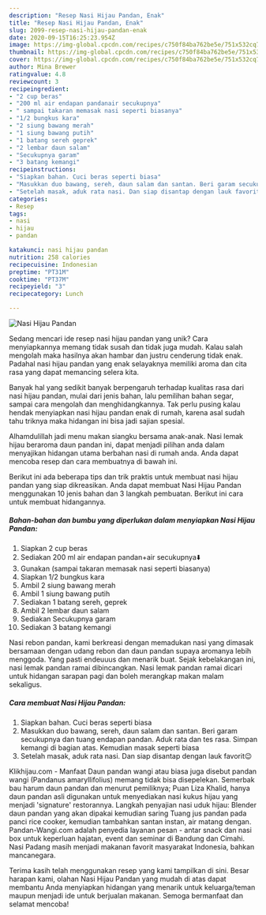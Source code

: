 ```yaml
---
description: "Resep Nasi Hijau Pandan, Enak"
title: "Resep Nasi Hijau Pandan, Enak"
slug: 2099-resep-nasi-hijau-pandan-enak
date: 2020-09-15T16:25:23.954Z
image: https://img-global.cpcdn.com/recipes/c750f84ba762be5e/751x532cq70/nasi-hijau-pandan-foto-resep-utama.jpg
thumbnail: https://img-global.cpcdn.com/recipes/c750f84ba762be5e/751x532cq70/nasi-hijau-pandan-foto-resep-utama.jpg
cover: https://img-global.cpcdn.com/recipes/c750f84ba762be5e/751x532cq70/nasi-hijau-pandan-foto-resep-utama.jpg
author: Mina Brewer
ratingvalue: 4.8
reviewcount: 3
recipeingredient:
- "2 cup beras"
- "200 ml air endapan pandanair secukupnya"
- " sampai takaran memasak nasi seperti biasanya"
- "1/2 bungkus kara"
- "2 siung bawang merah"
- "1 siung bawang putih"
- "1 batang sereh geprek"
- "2 lembar daun salam"
- "Secukupnya garam"
- "3 batang kemangi"
recipeinstructions:
- "Siapkan bahan. Cuci beras seperti biasa"
- "Masukkan duo bawang, sereh, daun salam dan santan. Beri garam secukupnya dan tuang endapan pandan. Aduk rata dan tes rasa. Simpan kemangi di bagian atas. Kemudian masak seperti biasa"
- "Setelah masak, aduk rata nasi. Dan siap disantap dengan lauk favorit😉"
categories:
- Resep
tags:
- nasi
- hijau
- pandan

katakunci: nasi hijau pandan 
nutrition: 258 calories
recipecuisine: Indonesian
preptime: "PT31M"
cooktime: "PT37M"
recipeyield: "3"
recipecategory: Lunch

---
```



![Nasi Hijau Pandan](https://img-global.cpcdn.com/recipes/c750f84ba762be5e/751x532cq70/nasi-hijau-pandan-foto-resep-utama.jpg)

Sedang mencari ide resep nasi hijau pandan yang unik? Cara menyiapkannya memang tidak susah dan tidak juga mudah. Kalau salah mengolah maka hasilnya akan hambar dan justru cenderung tidak enak. Padahal nasi hijau pandan yang enak selayaknya memiliki aroma dan cita rasa yang dapat memancing selera kita.

Banyak hal yang sedikit banyak berpengaruh terhadap kualitas rasa dari nasi hijau pandan, mulai dari jenis bahan, lalu pemilihan bahan segar, sampai cara mengolah dan menghidangkannya. Tak perlu pusing kalau hendak menyiapkan nasi hijau pandan enak di rumah, karena asal sudah tahu triknya maka hidangan ini bisa jadi sajian spesial.

Alhamdulillah jadi menu makan siangku bersama anak-anak. Nasi lemak hijau beraroma daun pandan ini, dapat menjadi pilihan anda dalam menyajikan hidangan utama berbahan nasi di rumah anda. Anda dapat mencoba resep dan cara membuatnya di bawah ini.


Berikut ini ada beberapa tips dan trik praktis untuk membuat nasi hijau pandan yang siap dikreasikan. Anda dapat membuat Nasi Hijau Pandan menggunakan 10 jenis bahan dan 3 langkah pembuatan. Berikut ini cara untuk membuat hidangannya.

<!--inarticleads1-->

##### Bahan-bahan dan bumbu yang diperlukan dalam menyiapkan Nasi Hijau Pandan:

1. Siapkan 2 cup beras
1. Sediakan 200 ml air endapan pandan+air secukupnya⬇️
1. Gunakan  (sampai takaran memasak nasi seperti biasanya)
1. Siapkan 1/2 bungkus kara
1. Ambil 2 siung bawang merah
1. Ambil 1 siung bawang putih
1. Sediakan 1 batang sereh, geprek
1. Ambil 2 lembar daun salam
1. Sediakan Secukupnya garam
1. Sediakan 3 batang kemangi


Nasi rebon pandan, kami berkreasi dengan memadukan nasi yang dimasak bersamaan dengan udang rebon dan daun pandan supaya aromanya lebih menggoda. Yang pasti endeuuus dan menarik buat. Sejak kebelakangan ini, nasi lemak pandan ramai dibincangkan. Nasi lemak pandan ramai dicari untuk hidangan sarapan pagi dan boleh merangkap makan malam sekaligus. 

<!--inarticleads2-->

##### Cara membuat Nasi Hijau Pandan:

1. Siapkan bahan. Cuci beras seperti biasa
1. Masukkan duo bawang, sereh, daun salam dan santan. Beri garam secukupnya dan tuang endapan pandan. Aduk rata dan tes rasa. Simpan kemangi di bagian atas. Kemudian masak seperti biasa
1. Setelah masak, aduk rata nasi. Dan siap disantap dengan lauk favorit😉


Klikhijau.com - Manfaat Daun pandan wangi atau biasa juga disebut pandan wangi (Pandanus amaryllifolius) memang tidak bisa disepelekan. Semerbak bau harum daun pandan dan menurut pemiliknya; Puan Liza Khalid, hanya daun pandan asli digunakan untuk menyediakan nasi kukus hijau yang menjadi &#39;signature&#39; restorannya. Langkah penyajian nasi uduk hijau: Blender daun pandan yang akan dipakai kemudian saring Tuang jus pandan pada panci rice cooker, kemudian tambahkan santan instan, air matang dengan. Pandan-Wangi.com adalah penyedia layanan pesan - antar snack dan nasi box untuk keperluan hajatan, event dan seminar di Bandung dan Cimahi. Nasi Padang masih menjadi makanan favorit masyarakat Indonesia, bahkan mancanegara. 

Terima kasih telah menggunakan resep yang kami tampilkan di sini. Besar harapan kami, olahan Nasi Hijau Pandan yang mudah di atas dapat membantu Anda menyiapkan hidangan yang menarik untuk keluarga/teman maupun menjadi ide untuk berjualan makanan. Semoga bermanfaat dan selamat mencoba!
